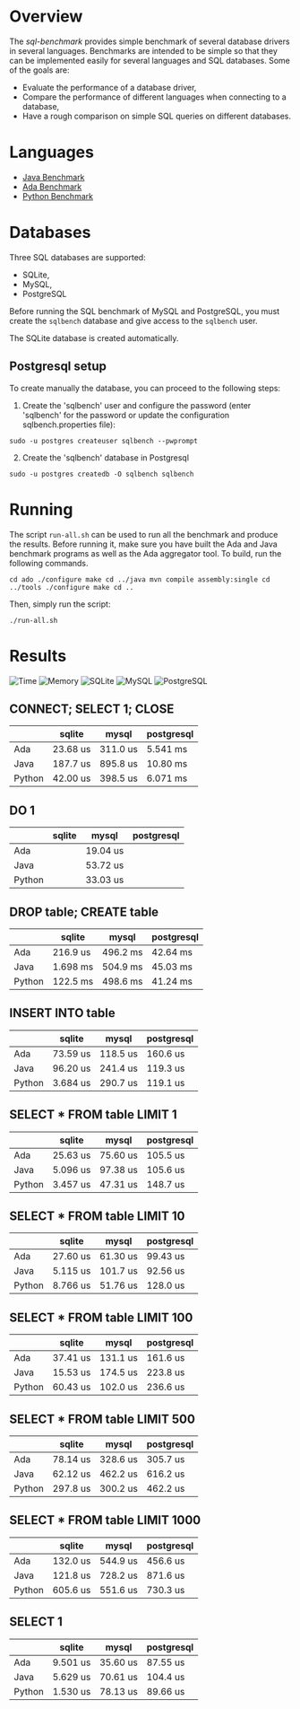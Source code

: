 # Overview

The *sql-benchmark* provides simple benchmark of several database drivers in several languages.
Benchmarks are intended to be simple so that they can be implemented easily for several
languages and SQL databases.  Some of the goals are:

* Evaluate the performance of a database driver,
* Compare the performance of different languages when connecting to a database,
* Have a rough comparison on simple SQL queries on different databases.

# Languages

* [Java Benchmark](https://github.com/stcarrez/sql-benchmark/tree/master/java)
* [Ada Benchmark](https://github.com/stcarrez/sql-benchmark/tree/master/ado)
* [Python Benchmark](https://github.com/stcarrez/sql-benchmark/tree/master/python)

# Databases

Three SQL databases are supported:

* SQLite,
* MySQL,
* PostgreSQL

Before running the SQL benchmark of MySQL and PostgreSQL, you must create the
`sqlbench` database and give access to the `sqlbench` user.

The SQLite database is created automatically.

## Postgresql setup

To create manually the database, you can proceed to the following steps:

1. Create the 'sqlbench' user and configure the password
(enter 'sqlbench' for the password or update the configuration sqlbench.properties file):

`
sudo -u postgres createuser sqlbench --pwprompt
`

2. Create the 'sqlbench' database in Postgresql

`
sudo -u postgres createdb -O sqlbench sqlbench
`

# Running

The script `run-all.sh` can be used to run all the benchmark and produce the results.
Before running it, make sure you have built the Ada and Java benchmark programs as
well as the Ada aggregator tool.  To build, run the following commands.

`
cd ado
./configure
make
cd ../java
mvn compile assembly:single
cd ../tools
./configure
make
cd ..
`

Then, simply run the script:

```
./run-all.sh
```

# Results

![Time](https://github.com/stcarrez/sql-benchmark/wiki/images/time.png)
![Memory](https://github.com/stcarrez/sql-benchmark/wiki/images/memory.png)
![SQLite](https://github.com/stcarrez/sql-benchmark/wiki/images/sqlite.png)
![MySQL](https://github.com/stcarrez/sql-benchmark/wiki/images/mysql.png)
![PostgreSQL](https://github.com/stcarrez/sql-benchmark/wiki/images/postgresql.png)


## CONNECT; SELECT 1; CLOSE

|                       | sqlite        | mysql         | postgresql    |
|-----------------------|---------------|---------------|---------------|
| Ada                   |  23.68 us     |  311.0 us     |  5.541 ms     |
| Java                  |  187.7 us     |  895.8 us     |  10.80 ms     |
| Python                |  42.00 us     |  398.5 us     |  6.071 ms     |

## DO 1

|                       | sqlite        | mysql         | postgresql    |
|-----------------------|---------------|---------------|---------------|
| Ada                   |               |  19.04 us     |               |
| Java                  |               |  53.72 us     |               |
| Python                |               |  33.03 us     |               |

## DROP table; CREATE table

|                       | sqlite        | mysql         | postgresql    |
|-----------------------|---------------|---------------|---------------|
| Ada                   |  216.9 us     |  496.2 ms     |  42.64 ms     |
| Java                  |  1.698 ms     |  504.9 ms     |  45.03 ms     |
| Python                |  122.5 ms     |  498.6 ms     |  41.24 ms     |

## INSERT INTO table

|                       | sqlite        | mysql         | postgresql    |
|-----------------------|---------------|---------------|---------------|
| Ada                   |  73.59 us     |  118.5 us     |  160.6 us     |
| Java                  |  96.20 us     |  241.4 us     |  119.3 us     |
| Python                |  3.684 us     |  290.7 us     |  119.1 us     |

## SELECT * FROM table LIMIT 1

|                       | sqlite        | mysql         | postgresql    |
|-----------------------|---------------|---------------|---------------|
| Ada                   |  25.63 us     |  75.60 us     |  105.5 us     |
| Java                  |  5.096 us     |  97.38 us     |  105.6 us     |
| Python                |  3.457 us     |  47.31 us     |  148.7 us     |

## SELECT * FROM table LIMIT 10

|                       | sqlite        | mysql         | postgresql    |
|-----------------------|---------------|---------------|---------------|
| Ada                   |  27.60 us     |  61.30 us     |  99.43 us     |
| Java                  |  5.115 us     |  101.7 us     |  92.56 us     |
| Python                |  8.766 us     |  51.76 us     |  128.0 us     |

## SELECT * FROM table LIMIT 100

|                       | sqlite        | mysql         | postgresql    |
|-----------------------|---------------|---------------|---------------|
| Ada                   |  37.41 us     |  131.1 us     |  161.6 us     |
| Java                  |  15.53 us     |  174.5 us     |  223.8 us     |
| Python                |  60.43 us     |  102.0 us     |  236.6 us     |

## SELECT * FROM table LIMIT 500

|                       | sqlite        | mysql         | postgresql    |
|-----------------------|---------------|---------------|---------------|
| Ada                   |  78.14 us     |  328.6 us     |  305.7 us     |
| Java                  |  62.12 us     |  462.2 us     |  616.2 us     |
| Python                |  297.8 us     |  300.2 us     |  462.2 us     |

## SELECT * FROM table LIMIT 1000

|                       | sqlite        | mysql         | postgresql    |
|-----------------------|---------------|---------------|---------------|
| Ada                   |  132.0 us     |  544.9 us     |  456.6 us     |
| Java                  |  121.8 us     |  728.2 us     |  871.6 us     |
| Python                |  605.6 us     |  551.6 us     |  730.3 us     |

## SELECT 1

|                       | sqlite        | mysql         | postgresql    |
|-----------------------|---------------|---------------|---------------|
| Ada                   |  9.501 us     |  35.60 us     |  87.55 us     |
| Java                  |  5.629 us     |  70.61 us     |  104.4 us     |
| Python                |  1.530 us     |  78.13 us     |  89.66 us     |
